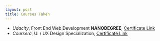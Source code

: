 ```yaml
---
layout: post
title: Courses Taken
---
```


- _Udacity_, Front End Web Development **NANODEGREE**,
[Certificate Link](https://graduation.udacity.com/confirm/RVLRPMLH)
- _Coursera_, UI / UX Design Specialization,
[Certificate Link](https://www.coursera.org/account/accomplishments/specialization/KAWRMFGB24YE)
